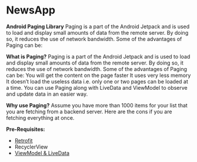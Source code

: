 # NewsApp
**Android Paging Library**
Paging is a part of the Android Jetpack and is used to load and display small amounts of data from the remote server. By doing so, it reduces the use of network bandwidth.
Some of the advantages of Paging can be:

**What is Paging?**
Paging is a part of the Android Jetpack and is used to load and display small amounts of data from the remote server. By doing so, it reduces the use of network bandwidth. Some of the advantages of Paging can be:
You will get the content on the page faster
It uses very less memory
It doesn’t load the useless data i.e. only one or two pages can be loaded at a time.
You can use Paging along with LiveData and ViewModel to observe and update data in an easier way.

**Why use Paging?**
Assume you have more than 1000 items for your list that you are fetching from a backend server. Here are the cons if you are fetching everything at once.

**Pre-Requisites:** 
- [Retrofit](https://github.com/square/retrofit)
- RecyclerView 
- [ViewModel & LiveData](https://github.com/android/architecture-components-samples) 
